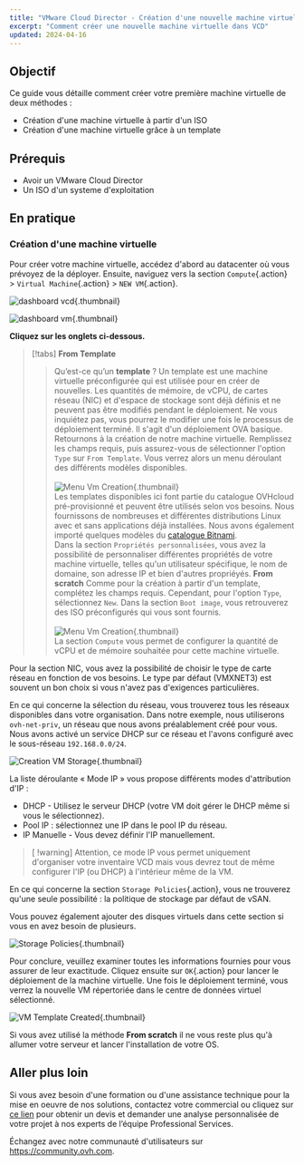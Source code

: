 ```yaml
---
title: "VMware Cloud Director - Création d'une nouvelle machine virtuelle"
excerpt: "Comment créer une nouvelle machine virtuelle dans VCD"
updated: 2024-04-16
---
```


## Objectif

Ce guide vous détaille comment créer votre première machine virtuelle de deux méthodes :

- Création d'une machine virtuelle à partir d'un ISO
- Création d'une machine virtuelle grâce à un template

## Prérequis

- Avoir un VMware Cloud Director
- Un ISO d'un systeme d'exploitation

## En pratique

### Création d'une machine virtuelle

Pour créer votre machine virtuelle, accédez d'abord au datacenter où vous prévoyez de la déployer. Ensuite, naviguez vers la section `Compute`{.action} > `Virtual Machine`{.action} > `NEW VM`{.action}.

![dashboard vcd](vcd-dashboard-vcd.png){.thumbnail}

![dashboard vm](vcd-vm-dashboad.png){.thumbnail}

**Cliquez sur les onglets ci-dessous.**

> [!tabs]
> **From Template**
>> Qu’est-ce qu’un **template** ? Un template est une machine virtuelle préconfigurée qui est utilisée pour en créer de nouvelles. Les quantités de mémoire, de vCPU, de cartes réseau (NIC) et d'espace de stockage sont déjà définis et ne peuvent pas être modifiés pendant le déploiement. Ne vous inquiétez pas, vous pourrez le modifier une fois le processus de déploiement terminé. Il s'agit d'un déploiement OVA basique.
>> Retournons à la création de notre machine virtuelle. Remplissez les champs requis, puis assurez-vous de sélectionner l'option `Type` sur `From Template`. Vous verrez alors un menu déroulant des différents modèles disponibles.<br><br>
>> ![Menu Vm Creation](vcd-creation-template-vm.png){.thumbnail}<br>
>> Les templates disponibles ici font partie du catalogue OVHcloud pré-provisionné et peuvent être utilisés selon vos besoins. Nous fournissons de nombreuses et différentes distributions Linux avec et sans applications déjà installées. Nous avons également importé quelques modèles du [catalogue Bitnami](https://bitnami.com/stacks/virtual-machine).<br>
>> Dans la section `Propriétés personnalisées`, vous avez la possibilité de personnaliser différentes propriétés de votre machine virtuelle, telles qu'un utilisateur spécifique, le nom de domaine, son adresse IP et bien d'autres propriéyés.
> **From scratch**
>> Comme pour la création à partir d'un template, complétez les champs requis. Cependant, pour l'option `Type`, sélectionnez `New`.
>> Dans la section `Boot image`, vous retrouverez des ISO préconfigurés qui vous sont fournis.<br><br>
>> ![Menu Vm Creation](vcd-creation-template-vm.png){.thumbnail}<br>
>> La section `Compute` vous permet de configurer la quantité de vCPU et de mémoire souhaitée pour cette machine virtuelle.

Pour la section NIC, vous avez la possibilité de choisir le type de carte réseau en fonction de vos besoins. Le type par défaut (VMXNET3) est souvent un bon choix si vous n'avez pas d'exigences particulières.

En ce qui concerne la sélection du réseau, vous trouverez tous les réseaux disponibles dans votre organisation. Dans notre exemple, nous utiliserons `ovh-net-priv`, un réseau que nous avons préalablement créé pour vous. Nous avons activé un service DHCP sur ce réseau et l'avons configuré avec le sous-réseau `192.168.0.0/24`.

![Creation VM Storage](vcd-creation-vm-network.png){.thumbnail}

La liste déroulante « Mode IP » vous propose différents modes d'attribution d'IP :

- DHCP - Utilisez le serveur DHCP (votre VM doit gérer le DHCP même si vous le sélectionnez).
- Pool IP : sélectionnez une IP dans le pool IP du réseau.
- IP Manuelle - Vous devez définir l'IP manuellement.

>[ !warning]
> Attention, ce mode IP vous permet uniquement d'organiser votre inventaire VCD mais vous devrez tout de même configurer l'IP (ou DHCP) à l'intérieur même de la VM.
>

En ce qui concerne la section `Storage Policies`{.action}, vous ne trouverez qu'une seule possibilité : la politique de stockage par défaut de vSAN.

Vous pouvez également ajouter des disques virtuels dans cette section si vous en avez besoin de plusieurs.

![Storage Policies](vcd-create-vm-storage-policies.png){.thumbnail}

Pour conclure, veuillez examiner toutes les informations fournies pour vous assurer de leur exactitude. Cliquez ensuite sur `OK`{.action} pour lancer le déploiement de la machine virtuelle. Une fois le déploiement terminé, vous verrez la nouvelle VM répertoriée dans le centre de données virtuel sélectionné.

![VM Template Created](vcd-vm-template-created.png){.thumbnail}

Si vous avez utilisé la méthode **From scratch** il ne vous reste plus qu'à allumer votre serveur et lancer l'installation de votre OS.

## Aller plus loin

Si vous avez besoin d'une formation ou d'une assistance technique pour la mise en oeuvre de nos solutions, contactez votre commercial ou cliquez sur [ce lien](https://www.ovhcloud.com/fr/professional-services/) pour obtenir un devis et demander une analyse personnalisée de votre projet à nos experts de l’équipe Professional Services.

Échangez avec notre communauté d'utilisateurs sur <https://community.ovh.com>.
